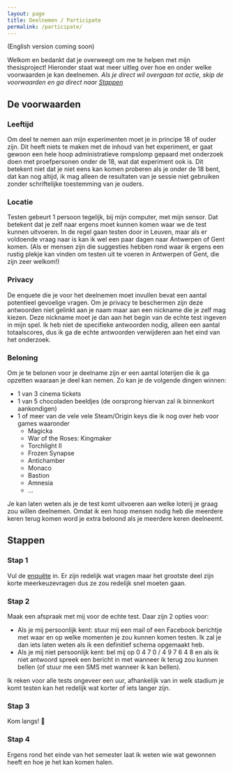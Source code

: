 ```yaml
---
layout: page
title: Deelnemen / Participate
permalink: /participate/
---
```

(English version coming soon)

Welkom en bedankt dat je overweegt om me te helpen met mijn thesisproject!
Hieronder staat wat meer uitleg over hoe en onder welke voorwaarden je kan deelnemen.
*Als je direct wil overgaan tot actie, skip de voorwaarden en ga direct naar [Stappen](#stappen)*

## De voorwaarden ##

### Leeftijd ###
Om deel te nemen aan mijn experimenten moet je in principe 18 of ouder zijn. Dit heeft niets te maken met de inhoud van het experiment, er gaat gewoon een hele hoop administratieve rompslomp gepaard met onderzoek doen met proefpersonen onder de 18, wat dat experiment ook is.
Dit betekent niet dat je niet eens kan komen proberen als je onder de 18 bent, dat kan nog altijd, ik mag alleen de resultaten van je sessie niet gebruiken zonder schriftelijke toestemming van je ouders.

### Locatie ###
Testen gebeurt 1 persoon tegelijk, bij mijn computer, met mijn sensor. Dat betekent dat je zelf naar ergens moet kunnen komen waar we de test kunnen uitvoeren.
In de regel gaan testen door in Leuven, maar als er voldoende vraag naar is kan ik wel een paar dagen naar Antwerpen of Gent komen. (Als er mensen zijn die suggesties hebben rond waar ik ergens een rustig plekje kan vinden om testen uit te voeren in Antwerpen of Gent, die zijn zeer welkom!)

### Privacy ###
De enquete die je voor het deelnemen moet invullen bevat een aantal potentieel gevoelige vragen. Om je privacy te beschermen zijn deze antwoorden niet gelinkt aan je naam maar aan een nickname die je zelf mag kiezen. Deze nickname moet je dan aan het begin van de echte test ingeven in mijn spel. Ik heb niet de specifieke antwoorden nodig, alleen een aantal totaalscores, dus ik ga de echte antwoorden verwijderen aan het eind van het onderzoek.

### Beloning ###
Om je te belonen voor je deelname zijn er een aantal loterijen die ik ga opzetten waaraan je deel kan nemen. Zo kan je de volgende dingen winnen:

* 1 van 3 cinema tickets
* 1 van 5 chocoladen beeldjes (de oorsprong hiervan zal ik binnenkort  aankondigen)
* 1 of meer van de vele vele Steam/Origin keys die ik nog over heb voor games waaronder
    + Magicka
    + War of the Roses: Kingmaker
    + Torchlight II
    + Frozen Synapse
    + Antichamber
    + Monaco
    + Bastion
    + Amnesia
    + ...

Je kan laten weten als je de test komt uitvoeren aan welke loterij je graag zou willen deelnemen. Omdat ik een hoop mensen nodig heb die meerdere keren terug komen word je extra beloond als je meerdere keren deelneemt.

## <a name="stappen"></a>Stappen ##

### Stap 1 ###
Vul de [enquête](http://goo.gl/forms/1M5kEti67Y) in. Er zijn redelijk wat vragen maar het grootste deel zijn korte meerkeuzevragen dus ze zou redelijk snel moeten gaan.

### Stap 2 ###
Maak een afspraak met mij voor de echte test.
Daar zijn 2 opties voor:

-    Als je mij persoonlijk kent: stuur mij een mail of een Facebook berichtje 
     met waar en op welke momenten je zou kunnen komen testen. Ik zal je dan 
     iets laten weten als ik een definitief schema opgemaakt heb.
-    Als je mij niet persoonlijk kent: bel mij op 0 4 7 0 / 4 9 7 6 4 8 en als 
     ik niet antwoord spreek een bericht in met wanneer ik terug zou kunnen 
     bellen (of stuur me een SMS met wanneer ik kan bellen).

Ik reken voor alle tests ongeveer een uur, afhankelijk van in welk stadium je komt testen kan het redelijk wat korter of iets langer zijn.

### Stap 3 ###
Kom langs! 🙂

### Stap 4 ###
Ergens rond het einde van het semester laat ik weten wie wat gewonnen heeft en hoe je het kan komen halen.
